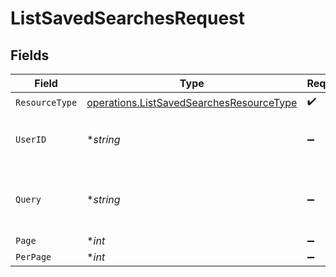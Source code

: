 # ListSavedSearchesRequest


## Fields

| Field                                                                                                | Type                                                                                                 | Required                                                                                             | Description                                                                                          |
| ---------------------------------------------------------------------------------------------------- | ---------------------------------------------------------------------------------------------------- | ---------------------------------------------------------------------------------------------------- | ---------------------------------------------------------------------------------------------------- |
| `ResourceType`                                                                                       | [operations.ListSavedSearchesResourceType](../../models/operations/listsavedsearchesresourcetype.md) | :heavy_check_mark:                                                                                   | N/A                                                                                                  |
| `UserID`                                                                                             | **string*                                                                                            | :heavy_minus_sign:                                                                                   | The user ID used to filter saved searches.                                                           |
| `Query`                                                                                              | **string*                                                                                            | :heavy_minus_sign:                                                                                   | Filter saved searches with a query on their name                                                     |
| `Page`                                                                                               | **int*                                                                                               | :heavy_minus_sign:                                                                                   | N/A                                                                                                  |
| `PerPage`                                                                                            | **int*                                                                                               | :heavy_minus_sign:                                                                                   | N/A                                                                                                  |